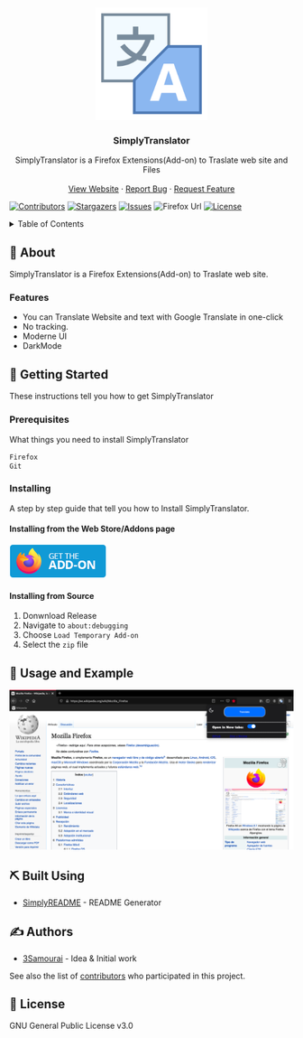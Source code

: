
<p align="center">
  <a href="" rel="noopener">
 <img width=200px height=200px src="https://raw.githubusercontent.com/3Samourai/SimplyTranslator/master/icons/icon.png" alt="Project logo"></a>
</p>

<h3 align="center">SimplyTranslator</h3>
 <p align="center">
    SimplyTranslator is a Firefox Extensions(Add-on) to Traslate web site and Files
    <br />
    <br />
    <a href="https://addons.mozilla.org/en-US/firefox/addon/simplytranslator/">View Website</a>
    ·
    <a href="https://github.com/3Samourai/SimplyTranslator/issues">Report Bug</a>
    ·
    <a href="https://github.com/3Samourai/SimplyTranslator/issues">Request Feature</a>
  </p>
  
[![Contributors][contributors-shield]][contributors-url] [![Stargazers][stars-shield]][stars-url] [![Issues][issues-shield]][issues-url] ![Firefox Url][Firefox Star]
[![License][license-shield]][license-url]

<details>
  <summary>Table of Contents</summary>
  <ol>
    <li>
      <a href="#about">About The Project</a>
    </li>
    <li>
      <a href="#getting_started">Getting Started</a>
      <ul>
        <li><a href="#prerequisites">Prerequisites</a></li>
        <li><a href="#installing">Installing</a></li>
      </ul>
    </li>
    <li><a href="#usage">Usage and Example</a></li>
    <li><a href="#roadmap">Roadmap</a></li>
    <li><a href="#built_using">Built Using</a></li>
    <li><a href="#authors">Authors</a></li>
    <li><a href="#license">License</a></li>

  </ol>
</details>

## 🧐 About <a name = "about"></a>
SimplyTranslator is a Firefox Extensions(Add-on) to Traslate web site.

### Features
* You can Translate Website and text with Google Translate in one-click
* No tracking.
* Moderne UI
* DarkMode

## 🏁 Getting Started <a name = "getting_started"></a>
These instructions tell you how to get SimplyTranslator

### Prerequisites
What things you need to install SimplyTranslator

```
Firefox 
Git 
```

### Installing
A step by step guide that tell you how to Install SimplyTranslator.

#### Installing from the Web Store/Addons page
[![For Firefox][Firefox Badge]][Firefox Url]


#### Installing from Source

1. Donwnload Release
2. Navigate to `about:debugging`
3. Choose `Load Temporary Add-on`
4. Select the `zip` file

## 🎈 Usage and Example <a name="usage"></a>
 <img src="https://raw.githubusercontent.com/3Samourai/SimplyTranslator/master/img.png" alt="Example"></a>
 
## ⛏️ Built Using <a name = "built_using"></a>
- [SimplyREADME](https://github.com/3Samourai/simply-readme) - README Generator


## ✍️ Authors <a name = "authors"></a>
- [3Samourai](https://github.com/3Samourai) - Idea & Initial work

See also the list of [contributors](https://github.com/https://github.com/3Samourai/SimplyTranslator/contributors) who participated in this project.


## 🎉 License <a name = "license"></a>
GNU General Public License v3.0

[contributors-shield]: https://img.shields.io/github/contributors/3Samourai/SimplyTranslator.svg?style=for-the-badge 
[contributors-url]: https://github.com/3Samourai/SimplyTranslator/graphs/contributors 
[forks-shield]: https://img.shields.io/github/forks/3Samourai/SimplyTranslator.svg?style=for-the-badge 
[forks-url]: https://github.com/3Samourai/SimplyTranslator/network/members 
[stars-shield]: https://img.shields.io/github/stars/3Samourai/SimplyTranslator.svg?style=for-the-badge 
[stars-url]: https://github.com/3Samourai/SimplyTranslator/stargazers 
[issues-shield]: https://img.shields.io/github/issues/3Samourai/SimplyTranslator.svg?style=for-the-badge 
[issues-url]: https://github.com/3Samourai/SimplyTranslator/issues 
[license-shield]: https://img.shields.io/github/license/3Samourai/SimplyTranslator.svg?style=for-the-badge 
[license-url]: https://github.com/3Samourai/SimplyTranslator/blob/master/LICENSE.txt 
[Firefox Badge]: firefox.png
[Firefox Url]: https://addons.mozilla.org/en-US/firefox/addon/simplytranslator/ 
[Firefox Star]: https://img.shields.io/amo/stars/simplytranslator?style=for-the-badge 
